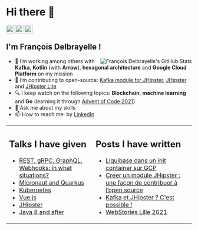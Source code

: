 # Hi there 👋

<a href="https://github.com/fdelbrayelle">
  <img align="left" alt="François Delbrayelle's Github" width="22px" src="https://cdn.jsdelivr.net/npm/simple-icons@v3/icons/github.svg" />
</a>
<a href="https://www.linkedin.com/in/fdelbrayelle/">
  <img align="left" alt="François Delbrayelle
                         's Linkdein" width="22px" src="https://cdn.jsdelivr.net/npm/simple-icons@v3/icons/linkedin.svg" />
</a>
<a href="https://twitter.com/fdelbrayelle">
  <img align="left" alt="François Delbrayelle's Twitter" width="22px" src="https://cdn.jsdelivr.net/npm/simple-icons@v3/icons/twitter.svg" />
</a>

<br />

## I'm François Delbrayelle !

<img align="right" alt="François Delbrayelle's GitHub Stats" src="https://github-readme-stats.vercel.app/api?username=fdelbrayelle&show_icons=true&count_private=true" />

- 🚀 I’m working among others with **Kafka**, **Kotlin** (with **Arrow**), **hexagonal architecture** and **Google Cloud Platform** on my mission
- 🔭 I’m contributing to open-source: [Kafka module for JHipster](https://github.com/fdelbrayelle/generator-jhipster-kafka/), [JHipster](https://github.com/fdelbrayelle/generator-jhipster) and [JHipster Lite](https://github.com/fdelbrayelle/jhipster-lite)
- 🔍 I keep watch on the following topics: **Blockchain**, **machine learning** and **Go** (learning it through [Advent of Code 2021](https://github.com/fdelbrayelle/adventofcode/tree/main/2021))
- 💬 Ask me about my skills
- 📫 How to reach me: by [LinkedIn](https://www.linkedin.com/in/fdelbrayelle/)

<table style="border: none;">
  <tr style="border: none;">
    <td style="border: none;" valign="top">
      <h2>Talks I have given</h2>
      <ul>
        <li><a href="https://github.com/fdelbrayelle/talk-rest-grpc-graphql-webhooks">REST, gRPC, GraphQL, Webhooks: in what situations?</a></li>
        <li><a href="https://github.com/fdelbrayelle/midi-tech-micronaut-quarkus">Micronaut and Quarkus</a></li>
        <li><a href="https://github.com/fdelbrayelle/midi-tech-k8s">Kubernetes</a></li>
        <li><a href="https://github.com/fdelbrayelle/midi-tech-vuejs">Vue.js</a></li>
        <li><a href="https://github.com/fdelbrayelle/midi-tech-jhipster">JHipster</a></li>
        <li><a href="https://github.com/fdelbrayelle/midi-tech-java-news">Java 8 and after</a></li>
      </ul>
    </td>
    <td style="border: none;"  valign="top">
      <h2>Posts I have written</h2>
      <ul>
        <li><a href="https://blog.ippon.fr/2021/11/24/liquibase-dans-un-init-container-sur-gcp/">Liquibase dans un init container sur GCP</a></li>
        <li><a href="https://blog.ippon.fr/2021/05/31/creer-un-module-jhipster-une-facon-de-contribuer-a-lopen-source-2/">Créer un module JHipster : une façon de contribuer à l’open source</a></li>
        <li><a href="https://blog.ippon.fr/2021/03/10/kafka-et-jhipster-cest-possible/">Kafka et JHipster ? C'est possible !</a></li>
        <li><a href="https://blog.ippon.fr/2021/02/26/webstories-lille-2021/">WebStories Lille 2021</a></li>
      </ul>
    </td>
  </tr>
</table>
